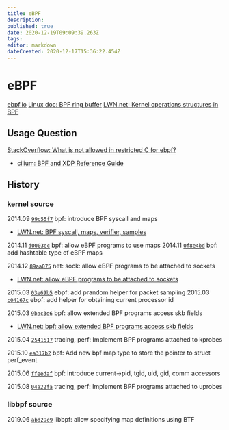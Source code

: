 ```yaml
---
title: eBPF
description: 
published: true
date: 2020-12-19T09:09:39.263Z
tags: 
editor: markdown
dateCreated: 2020-12-17T15:36:22.454Z
---
```


# eBPF

[ebpf.io](http://ebpf.io/)
[Linux doc: BPF ring buffer](https://www.kernel.org/doc/html/latest/bpf/ringbuf.html)
[LWN.net: Kernel operations structures in BPF](https://lwn.net/Articles/811631/)

## Usage Question

[StackOverflow: What is not allowed in restricted C for ebpf?](https://stackoverflow.com/questions/57688344/what-is-not-allowed-in-restricted-c-for-ebpf)
  - [cilium: BPF and XDP Reference Guide](https://docs.cilium.io/en/latest/bpf/)
  
## History

### kernel source
2014.09 [`99c55f7`](https://github.com/torvalds/linux/commit/99c55f7d47c0dc6fc64729f37bf435abf43f4c60) bpf: introduce BPF syscall and maps 
  - [LWN.net: BPF syscall, maps, verifier, samples](https://lwn.net/Articles/603816/)
  
2014.11 [`d0003ec`](https://github.com/torvalds/linux/commit/d0003ec01c667b731c139e23de3306a8b328ccf5) bpf: allow eBPF programs to use maps
2014.11 [`0f8e4bd`](https://github.com/torvalds/linux/commit/0f8e4bd8a1fc8c4185f1630061d0a1f2d197a475#diff-44bbf34e69b69ec779122b4b90cd8f00437d4aa974ee9b6bbcf2d88b8b12ec6f) bpf: add hashtable type of eBPF maps

2014.12 [`89aa075`](https://github.com/torvalds/linux/commit/89aa075832b0da4402acebd698d0411dcc82d03e) net: sock: allow eBPF programs to be attached to sockets
  - [LWN.net: allow eBPF programs to be attached to sockets](https://lwn.net/Articles/623370/)
  
2015.03 [`03e69b5`](https://github.com/torvalds/linux/commit/03e69b508b6f7c51743055c9f61d1dfeadf4b635) ebpf: add prandom helper for packet sampling
2015.03 [`c04167c`](https://github.com/torvalds/linux/commit/c04167ce2ca0ecaeaafef006cb0d65cf01b68e42) ebpf: add helper for obtaining current processor id

2015.03 [`9bac3d6`](https://github.com/torvalds/linux/commit/9bac3d6d548e5cc925570b263f35b70a00a00ffd) bpf: allow extended BPF programs access skb fields
  - [LWN.net: bpf: allow extended BPF programs access skb fields](https://lwn.net/Articles/636647/)

2015.04 [`2541517`](https://github.com/torvalds/linux/commit/2541517c32be2531e0da59dfd7efc1ce844644f5) tracing, perf: Implement BPF programs attached to kprobes

2015.10 [`ea317b2`](https://github.com/torvalds/linux/commit/ea317b267e9d03a8241893aa176fba7661d07579) bpf: Add new bpf map type to store the pointer to struct perf_event

2015.06 [`ffeedaf`](https://github.com/torvalds/linux/commit/ffeedafbf0236f03aeb2e8db273b3e5ae5f5bc89) bpf: introduce current->pid, tgid, uid, gid, comm accessors

2015.08 [`04a22fa`](https://github.com/torvalds/linux/commit/04a22fae4cbc1f7d3f7471e9b36359f98bd3f043) tracing, perf: Implement BPF programs attached to uprobes

### libbpf source

2019.06 [`abd29c9`](https://github.com/torvalds/linux/commit/abd29c9314595b1ee5ec6c61d7c49a497ffb30a3) libbpf: allow specifying map definitions using BTF